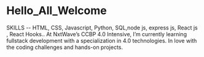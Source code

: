 # Hello_All_Welcome
SKILLS -- HTML, CSS, Javascript, Python, SQL,node js, express js, React js , React Hooks..  At NxtWave’s CCBP 4.0 Intensive, I’m currently learning fullstack development with a specialization in 4.0 technologies. In love with the coding challenges and hands-on projects. 
